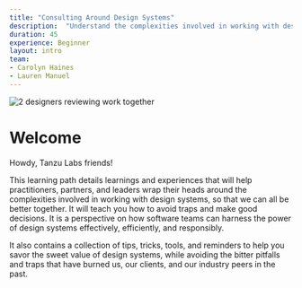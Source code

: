 ```yaml
---
title: "Consulting Around Design Systems"
description:  "Understand the complexities involved in working with design systems, so that you can navigate common challenges and make good decisions."
duration: 45
experience: Beginner
layout: intro
team:
- Carolyn Haines
- Lauren Manuel
---
```


![2 designers reviewing work together](https://user-images.githubusercontent.com/105306536/186534547-c47a0e7b-f4e6-480a-b5ad-4c3105471bb4.jpg)

# Welcome
Howdy, Tanzu Labs friends! 

This learning path details learnings and experiences that will help practitioners, partners, and leaders wrap their heads around the complexities involved in working with design systems, so that we can all be better together. It will teach you how to avoid traps and make good decisions. It is a perspective on how software teams can harness the power of design systems effectively, efficiently, and responsibly.

It also contains a collection of
 tips, tricks, tools, and reminders to help you savor the sweet value of design systems, while avoiding the bitter pitfalls and traps that have burned us, our clients, and our industry peers in the past.

